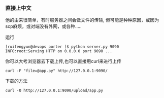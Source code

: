 ###  直接上中文

他的由来很简单，有时服务器之间会做文件的传输, 但可能是种种原因，或因为scp麻烦，或对端没有外网，或各种.....

运行
```
[ruifengyun@devops porter ]$ python server.py 9090
INFO:root:Serving HTTP on 0.0.0.0 port 9090 ...

```

你可以大考浏览器去下载上传,也可以直接用curl来进行上传

```
curl -F "file=@app.py" http://127.0.0.1:9090/
```

下载的方法

```
curl -O http://127.0.0.1:9090/upload/app.py
```

